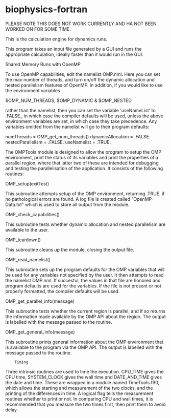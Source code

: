 biophysics-fortran
==================

PLEASE NOTE THIS DOES NOT WORK CURRENTLY AND HA NOT BEEN WORKED ON FOR SOME TIME.

This is the calculation engine for dynamics runs.

This program takes an input file generated by a GUI and runs the appropriate
calculation, ideally faster than it would run in the GUI.

Shared Memory Runs with OpenMP

To use OpenMP capabilities, edit the namelist OMP.nml. Here you can set the max number 
of threads, and turn on/off the dynamic allocation and nested parallelism features of 
OpenMP. In addition, if you would like to use the environment variables

  $OMP_NUM_THREADS, $OMP_DYNAMIC & $OMP_NESTED

rather than the namelist, then you can set the variable 'useNameList' to .FALSE., 
in which case the compiler defaults will be used, unless the above environment 
variables are set, in which case they take precedence. 
Any variables omitted from the namelist will go to their program defaults:

numThreads = OMP_get_num_threads()
dynamicAllocation = .FALSE.
nestedParallelism = .FALSE.
useNamelist = .TRUE.

The OMPTools module is designed to allow the program to setup the OMP environment,
print the status of its variables and print the properties of a parallel region, 
where that latter two of these are intended for debugging and testing the
parallelisation of the application. It consists of the following routines:

  OMP_setup(exitTest)

This subroutine attempts setup of the OMP environment, returning .TRUE. if no
pathological errors are found. A log file is created called "OpenMP-Data.txt"
which is used to store all output from the module.

  OMP_check_capabilities()

This subroutine tests whether dynamic allocation and nested parallelism are
available to the user.

  OMP_teardown()

This subroutine cleans up the module, closing the output file.

  OMP_read_namelist()

This subroutine sets up the program defaults for the OMP variables that will be
used for any variables not specified by the user. It then attempts to read the 
namelist OMP.nml. If succesful, the values in that file are honored and program
defaults are used for the variables. If the file is not present or not properly
formatted, the compiler defaults will be used.

  OMP_get_parallel_info(message)

This subroutine tests whether the current region is parallel, and if so returns
the information made available by the OMP API about the region. The output is 
labelled with the message passed to the routine.

  OMP_get_general_info(message)

This subroutine prints general information about the OMP environment that is
available to the program via the OMP API. The output is labelled with the 
message passed to the routine.

        Timing

Three intrinsic routines are used to time the execution. CPU_TIME gives the CPU
time, SYSTEM_CLOCK gives the wall time and DATE_AND_TIME gives the date and time.
These are wrapped in a module named TimeTools.f90, which allows the starting and
measurement of the two clocks, and the printing of the differences in time. A logical
flag tells the measurement routines whether to print or not. In comparing CPU and wall
times, it is recommended that you measure the two times first, then print them to avoid
delay.
